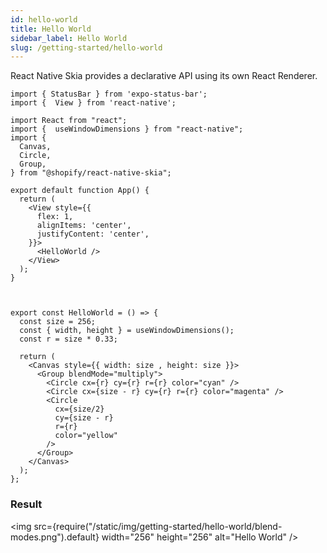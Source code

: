 ```yaml
---
id: hello-world
title: Hello World
sidebar_label: Hello World
slug: /getting-started/hello-world
---
```


React Native Skia provides a declarative API using its own React Renderer.

```tsx twoslash
import { StatusBar } from 'expo-status-bar';
import {  View } from 'react-native';

import React from "react";
import {  useWindowDimensions } from "react-native";
import {
  Canvas,
  Circle,
  Group,
} from "@shopify/react-native-skia";

export default function App() {
  return (
    <View style={{
      flex: 1,
      alignItems: 'center',
      justifyContent: 'center',
    }}>
      <HelloWorld />
    </View>
  );
}



export const HelloWorld = () => {
  const size = 256;
  const { width, height } = useWindowDimensions();
  const r = size * 0.33;

  return (
    <Canvas style={{ width: size , height: size }}>
      <Group blendMode="multiply">
        <Circle cx={r} cy={r} r={r} color="cyan" />
        <Circle cx={size - r} cy={r} r={r} color="magenta" />
        <Circle
          cx={size/2}
          cy={size - r}
          r={r}
          color="yellow"
        />
      </Group>
    </Canvas>
  );
};
```

### Result

<img src={require("/static/img/getting-started/hello-world/blend-modes.png").default} width="256" height="256" alt="Hello World" />